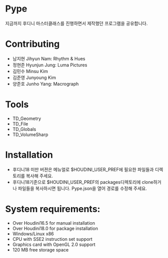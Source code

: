 # Pype
지금까지 후디니 마스터클래스를 진행하면서 제작했던 프로그램을 공유합니다. 

# Contributing
* 남지현 Jihyun Nam: Rhythm & Hues
* 정현준 Hyunjun Jung: Luma Pictures
* 김민수 Minsu Kim
* 김준영 Junyoung Kim
* 양준호 Junho Yang: Macrograph

# Tools
* TD_Geometry
* TD_File
* TD_Globals
* TD_VolumeSharp

# Installation
* 후디니18 미만 버젼은 메뉴얼로 $HOUDINI_USER_PREF에 필요한 파일들과 디렉토리를 복사해 주세요.
* 후디니18기준으로 $HOUDINI_USER_PREF의 packages디렉토리에 clone하거나 파일들을 복사하시면 됩니다. Pype.json을 열어 경로를 수정해 주세요.

# System requirements:
* Over Houdini16.5 for manual installation
* Over Houdini18.0 for package installation
* Windows/Linux x86
* CPU with SSE2 instruction set support
* Graphics card with OpenGL 2.0 support
* 120 MB free storage space
